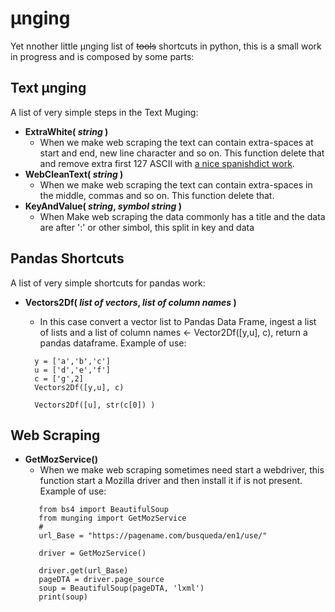 # μnging
Yet nnother little μnging list of ~~tools~~ shortcuts in python, this is a small work in progress and is composed by some parts:

## Text μnging ##

A list of very simple steps in the Text Muging:
 - **ExtraWhite( *string* )**
    - When we make web scraping the text can contain extra-spaces at start and end, new line character and so on. This function delete that and remove extra first 127 ASCII with [a nice spanishdict work](https://github.com/spanishdict/fold_to_ascii).
 - **WebCleanText( *string* )**
    - When we make web scraping the text can contain extra-spaces in the middle, commas and so on. This function delete that.
 - **KeyAndValue( *string*, *symbol string* )**
   - When Make web scraping the data commonly has a title and the data are after ':' or other simbol, this split in key and data

## Pandas Shortcuts ##

A list of very simple shortcuts for pandas work:
 - **Vectors2Df( *list of vectors*, *list of column names* )**
    - In this case convert a vector list to Pandas Data Frame, ingest a list of lists and a list of column names <- Vector2Df([y,u], c), return a pandas dataframe. Example of use:
    
    >    
         y = ['a','b','c']	
         u = ['d','e','f']	
         c = ['g',2]	
         Vectors2Df([y,u], c)	
         
         Vectors2Df([u], str(c[0]) )
    >
    
## Web Scraping ##

 - **GetMozService()**
     - When we make web scraping sometimes need start a webdriver, this function start a Mozilla driver and then install it if is not present. Example of use:
    >
          from bs4 import BeautifulSoup
          from munging import GetMozService
          #
          url_Base = "https://pagename.com/busqueda/en1/use/"
          
          driver = GetMozService()
          
          driver.get(url_Base)
          pageDTA = driver.page_source
          soup = BeautifulSoup(pageDTA, 'lxml')
          print(soup)
    >
